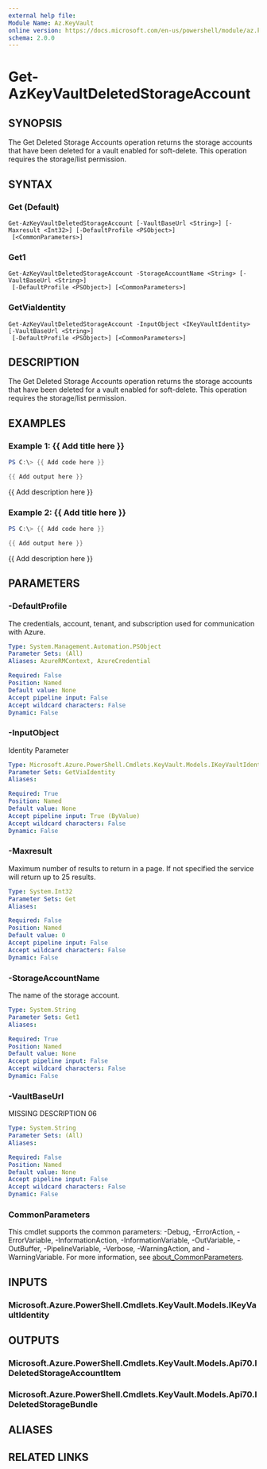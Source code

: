 ```yaml
---
external help file:
Module Name: Az.KeyVault
online version: https://docs.microsoft.com/en-us/powershell/module/az.keyvault/get-azkeyvaultdeletedstorageaccount
schema: 2.0.0
---
```


# Get-AzKeyVaultDeletedStorageAccount

## SYNOPSIS
The Get Deleted Storage Accounts operation returns the storage accounts that have been deleted for a vault enabled for soft-delete.
This operation requires the storage/list permission.

## SYNTAX

### Get (Default)
```
Get-AzKeyVaultDeletedStorageAccount [-VaultBaseUrl <String>] [-Maxresult <Int32>] [-DefaultProfile <PSObject>]
 [<CommonParameters>]
```

### Get1
```
Get-AzKeyVaultDeletedStorageAccount -StorageAccountName <String> [-VaultBaseUrl <String>]
 [-DefaultProfile <PSObject>] [<CommonParameters>]
```

### GetViaIdentity
```
Get-AzKeyVaultDeletedStorageAccount -InputObject <IKeyVaultIdentity> [-VaultBaseUrl <String>]
 [-DefaultProfile <PSObject>] [<CommonParameters>]
```

## DESCRIPTION
The Get Deleted Storage Accounts operation returns the storage accounts that have been deleted for a vault enabled for soft-delete.
This operation requires the storage/list permission.

## EXAMPLES

### Example 1: {{ Add title here }}
```powershell
PS C:\> {{ Add code here }}

{{ Add output here }}
```

{{ Add description here }}

### Example 2: {{ Add title here }}
```powershell
PS C:\> {{ Add code here }}

{{ Add output here }}
```

{{ Add description here }}

## PARAMETERS

### -DefaultProfile
The credentials, account, tenant, and subscription used for communication with Azure.

```yaml
Type: System.Management.Automation.PSObject
Parameter Sets: (All)
Aliases: AzureRMContext, AzureCredential

Required: False
Position: Named
Default value: None
Accept pipeline input: False
Accept wildcard characters: False
Dynamic: False
```

### -InputObject
Identity Parameter

```yaml
Type: Microsoft.Azure.PowerShell.Cmdlets.KeyVault.Models.IKeyVaultIdentity
Parameter Sets: GetViaIdentity
Aliases:

Required: True
Position: Named
Default value: None
Accept pipeline input: True (ByValue)
Accept wildcard characters: False
Dynamic: False
```

### -Maxresult
Maximum number of results to return in a page.
If not specified the service will return up to 25 results.

```yaml
Type: System.Int32
Parameter Sets: Get
Aliases:

Required: False
Position: Named
Default value: 0
Accept pipeline input: False
Accept wildcard characters: False
Dynamic: False
```

### -StorageAccountName
The name of the storage account.

```yaml
Type: System.String
Parameter Sets: Get1
Aliases:

Required: True
Position: Named
Default value: None
Accept pipeline input: False
Accept wildcard characters: False
Dynamic: False
```

### -VaultBaseUrl
MISSING DESCRIPTION 06

```yaml
Type: System.String
Parameter Sets: (All)
Aliases:

Required: False
Position: Named
Default value: None
Accept pipeline input: False
Accept wildcard characters: False
Dynamic: False
```

### CommonParameters
This cmdlet supports the common parameters: -Debug, -ErrorAction, -ErrorVariable, -InformationAction, -InformationVariable, -OutVariable, -OutBuffer, -PipelineVariable, -Verbose, -WarningAction, and -WarningVariable. For more information, see [about_CommonParameters](http://go.microsoft.com/fwlink/?LinkID=113216).

## INPUTS

### Microsoft.Azure.PowerShell.Cmdlets.KeyVault.Models.IKeyVaultIdentity

## OUTPUTS

### Microsoft.Azure.PowerShell.Cmdlets.KeyVault.Models.Api70.IDeletedStorageAccountItem

### Microsoft.Azure.PowerShell.Cmdlets.KeyVault.Models.Api70.IDeletedStorageBundle

## ALIASES

## RELATED LINKS


